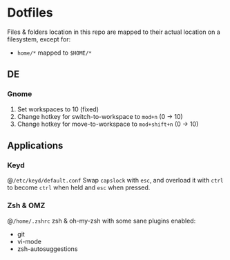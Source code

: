 # Dotfiles

Files & folders location in this repo are mapped to their actual location on a filesystem, except for: 
- `home/*` mapped to `$HOME/*`

## DE

### Gnome

1. Set workspaces to 10 (fixed)
2. Change hotkey for switch-to-workspace to `mod+n` (0 -> 10)
3. Change hotkey for move-to-workspace to `mod+shift+n` (0 -> 10)

## Applications

### Keyd

@`/etc/keyd/default.conf`
Swap `capslock` with `esc`, and overload it with `ctrl` to become `ctrl` when held and `esc` when pressed.

### Zsh & OMZ

@`/home/.zshrc`
zsh & oh-my-zsh with some sane plugins enabled:
- git
- vi-mode
- zsh-autosuggestions
